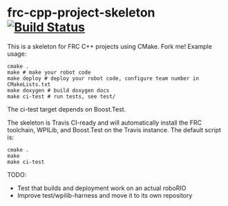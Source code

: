 # frc-cpp-project-skeleton [![Build Status](https://travis-ci.org/Team5499/frc-cpp-project-skeleton.svg?branch=master)](https://travis-ci.org/Team5499/frc-cpp-project-skeleton)
This is a skeleton for FRC C++ projects using CMake.  Fork me!  Example usage:
```
cmake .
make # make your robot code
make deploy # deploy your robot code, configure team number in CMakeLists.txt
make doxygen # build doxygen docs
make ci-test # run tests, see test/
```

The ci-test target depends on Boost.Test.

The skeleton is Travis CI-ready and will automatically install the FRC toolchain, WPILib, and Boost.Test on the Travis instance.  The default script is:
```
cmake .
make
make ci-test
```  

TODO:
* Test that builds and deployment work on an actual roboRIO
* Improve test/wpilib-harness and move it to its own repository

